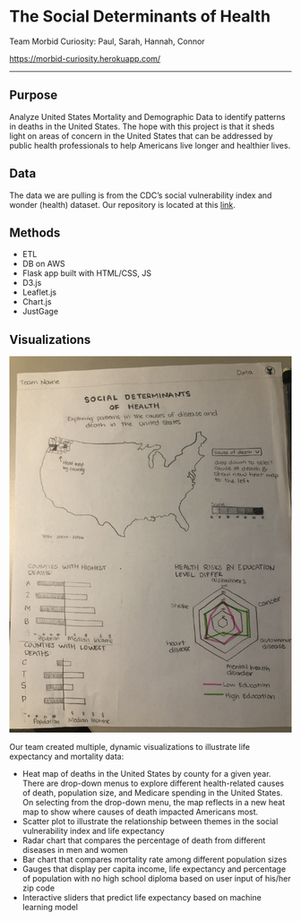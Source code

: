 # The Social Determinants of Health
Team Morbid Curiosity: Paul, Sarah, Hannah, Connor

https://morbid-curiosity.herokuapp.com/
- - -

## Purpose
Analyze United States Mortality and Demographic Data to identify patterns in deaths in the United States. The hope with this project is that it sheds light on areas of concern in the United States that can be addressed by public health professionals to help Americans live longer and healthier lives.

## Data
The data we are pulling is from the CDC’s social vulnerability index and wonder (health) dataset. Our repository is located at this [link](https://github.com/hlbarker2/MorbidCuriosity).

## Methods

* ETL
* DB on AWS
* Flask app built with HTML/CSS, JS
* D3.js
* Leaflet.js
* Chart.js
* JustGage

## Visualizations

![Sketch](Images/project3-sketch.jpg)

Our team created multiple, dynamic visualizations to illustrate life expectancy and mortality data:

* Heat map of deaths in the United States by county for a given year. There are drop-down menus to explore different health-related causes of death, population size, and Medicare spending in the United States. On selecting from the drop-down menu, the map reflects in a new heat map to show where causes of death impacted Americans most. 
* Scatter plot to illustrate the relationship between themes in the social vulnerability index and life expectancy
* Radar chart that compares the percentage of death from different diseases in men and women
* Bar chart that compares mortality rate among different population sizes
* Gauges that display per capita income, life expectancy and percentage of population with no high school diploma based on user input of his/her zip code
* Interactive sliders that predict life expectancy based on machine learning model
